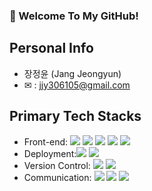 ### 🙏 Welcome To My GitHub!

## Personal Info
- 장정윤 (Jang Jeongyun)
- ✉ : jjy306105@gmail.com

## Primary Tech Stacks
- Front-end: <img src="https://img.shields.io/badge/-ReactJs-61DAFB?logo=react&logoColor=white&style=flat"/> <img src="https://img.shields.io/badge/-Javascript-F7DF1E?logo=javascript&logoColor=white&style=flat"/> <img src="https://img.shields.io/badge/-Redux-764ABC?logo=redux&logoColor=white&style=flat"/> <img src="https://img.shields.io/badge/-HTML-E34F26?logo=html&logoColor=white&style=flat"/> <img src="https://img.shields.io/badge/-CSS-1572B6?logo=css&logoColor=white&style=flat"/>
- Deployment:<img src="https://img.shields.io/badge/-AWS S3-232F3E?logo=aws&logoColor=white&style=flat"/> <img src="https://img.shields.io/badge/-AWS Cloudfront-535D6C?logo=aws&logoColor=white&style=flat"/>
- Version Control: <img src="https://img.shields.io/badge/-GIT-F05032?logo=git&logoColor=white&style=flat"/> <img src="https://img.shields.io/badge/-Github-181717?logo=github&logoColor=white&style=flat"/>
- Communication: <img src="https://img.shields.io/badge/-Slack-4A154B?logo=slack&logoColor=white&style=flat"/> <img src="https://img.shields.io/badge/-Figma-F24E1E?logo=Figma&logoColor=white&style=flat"/> <img src="https://img.shields.io/badge/-Notion-38B2AC?logo=Notion&logoColor=white&style=flat"/>
